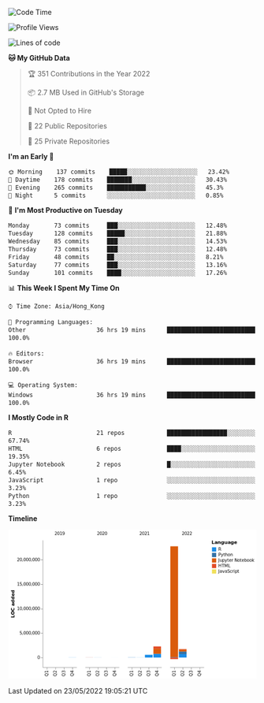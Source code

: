 

<!--**wt12318/wt12318** is a ✨ _special_ ✨ repository because its `README.md` (this file) appears on your GitHub profile.-->

<!--START_SECTION:waka-->
![Code Time](http://img.shields.io/badge/Code%20Time-227%20hrs%2027%20mins-blue)

![Profile Views](http://img.shields.io/badge/Profile%20Views-0-blue)

![Lines of code](https://img.shields.io/badge/From%20Hello%20World%20I%27ve%20Written-27%20Million%20lines%20of%20code-blue)

**🐱 My GitHub Data** 

> 🏆 351 Contributions in the Year 2022
 > 
> 📦 2.7 MB Used in GitHub's Storage 
 > 
> 🚫 Not Opted to Hire
 > 
> 📜 22 Public Repositories 
 > 
> 🔑 25 Private Repositories  
 > 
**I'm an Early 🐤** 

```text
🌞 Morning    137 commits    █████░░░░░░░░░░░░░░░░░░░░   23.42% 
🌆 Daytime    178 commits    ███████░░░░░░░░░░░░░░░░░░   30.43% 
🌃 Evening    265 commits    ███████████░░░░░░░░░░░░░░   45.3% 
🌙 Night      5 commits      ░░░░░░░░░░░░░░░░░░░░░░░░░   0.85%

```
📅 **I'm Most Productive on Tuesday** 

```text
Monday       73 commits     ███░░░░░░░░░░░░░░░░░░░░░░   12.48% 
Tuesday      128 commits    █████░░░░░░░░░░░░░░░░░░░░   21.88% 
Wednesday    85 commits     ███░░░░░░░░░░░░░░░░░░░░░░   14.53% 
Thursday     73 commits     ███░░░░░░░░░░░░░░░░░░░░░░   12.48% 
Friday       48 commits     ██░░░░░░░░░░░░░░░░░░░░░░░   8.21% 
Saturday     77 commits     ███░░░░░░░░░░░░░░░░░░░░░░   13.16% 
Sunday       101 commits    ████░░░░░░░░░░░░░░░░░░░░░   17.26%

```


📊 **This Week I Spent My Time On** 

```text
⌚︎ Time Zone: Asia/Hong_Kong

💬 Programming Languages: 
Other                    36 hrs 19 mins      █████████████████████████   100.0%

🔥 Editors: 
Browser                  36 hrs 19 mins      █████████████████████████   100.0%

💻 Operating System: 
Windows                  36 hrs 19 mins      █████████████████████████   100.0%

```

**I Mostly Code in R** 

```text
R                        21 repos            █████████████████░░░░░░░░   67.74% 
HTML                     6 repos             ████░░░░░░░░░░░░░░░░░░░░░   19.35% 
Jupyter Notebook         2 repos             █░░░░░░░░░░░░░░░░░░░░░░░░   6.45% 
JavaScript               1 repo              ░░░░░░░░░░░░░░░░░░░░░░░░░   3.23% 
Python                   1 repo              ░░░░░░░░░░░░░░░░░░░░░░░░░   3.23%

```


**Timeline**

![Chart not found](https://raw.githubusercontent.com/wt12318/wt12318/main/charts/bar_graph.png) 


 Last Updated on 23/05/2022 19:05:21 UTC
<!--END_SECTION:waka-->


